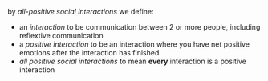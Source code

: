 by _all-positive social interactions_ we define:
  - an _interaction_ to be communication between 2 or more people, including reflextive communication 
  - a _positive interaction_ to be an interaction where you have net positive emotions after the interaction has finished
  - _all positive social interactions_ to mean **every** interaction is a positive interaction
